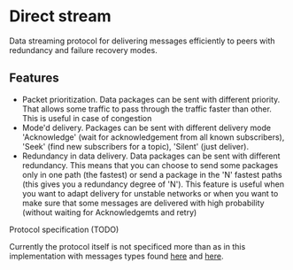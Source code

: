 # Direct stream
Data streaming protocol for delivering messages efficiently to peers with redundancy and failure recovery modes. 

## Features
- Packet prioritization. Data packages can be sent with different priority. That allows some traffic to pass through the traffic faster than other. This is useful in case of congestion
- Mode'd delivery. Packages can be sent with different delivery mode 'Acknowledge' (wait for acknowledgement from all known subscribers), 'Seek' (find new subscribers for a topic), 'Silent' (just deliver).
- Redundancy in data delivery. Data packages can be sent with different redundancy. This means that you can choose to send some packages only in one path (the fastest) or send a package in the 'N' fastest paths (this gives you a redundancy degree of 'N'). This feature is useful when you want to adapt delivery for unstable networks or when you want to make sure that some messages are delivered with high probability (without waiting for Acknowledgemts and retry)


Protocol specification (TODO)

Currently the protocol itself is not specificed more than as in this implementation with messages types found [here](https://github.com/dao-xyz/peerbit/blob/master/packages/transport/stream-interface/src/messages.ts) and [here](https://github.com/dao-xyz/peerbit/blob/aa577a5e5b2b4920662de5e0efb92fb97a5dc63c/packages/transport/stream/src/index.ts#L1057).
